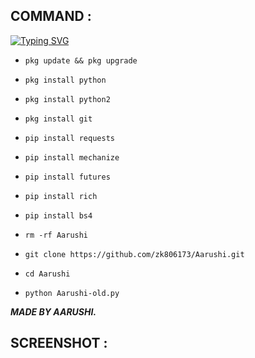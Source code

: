 ## COMMAND :

[![Typing SVG](https://readme-typing-svg.demolab.com?font=Fira+Code&pause=1000&color=FF2C10&background=31FF9400&width=435&lines=This+Tool+Is+Made+By+Aarushi%F0%9F%A4%9F)](https://git.io/typing-svg)

* `pkg update && pkg upgrade`

* `pkg install python`

* `pkg install python2`

* `pkg install git`

* `pip install requests`

* `pip install mechanize`

* `pip install futures`

* `pip install rich`

* `pip install bs4`

* `rm -rf Aarushi`

* `git clone https://github.com/zk806173/Aarushi.git`

* `cd Aarushi`

* `python Aarushi-old.py`


___MADE BY AARUSHI.___</br>

## SCREENSHOT :
